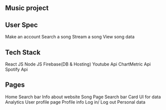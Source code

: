 ## Music project

## User Spec

Make an account
Search a song
Stream a song
View song data

## Tech Stack

React JS
Node JS
Firebase(DB & Hosting)
Youtube Api
ChartMetric Api
Spotify Api

## Pages

Home
Search bar
Info about website
Song Page
Search bar
Card UI for data Analytics
User profile page
Profile info
Log in/ Log out
Personal data
